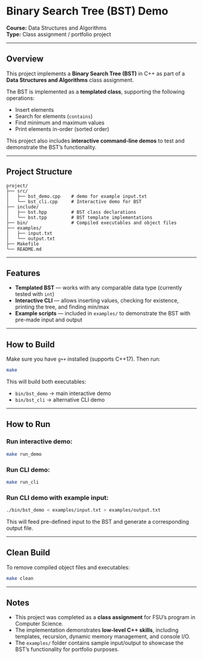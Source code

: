 # Binary Search Tree (BST) Demo

**Course:** Data Structures and Algorithms  
**Type:** Class assignment / portfolio project  

---

## Overview

This project implements a **Binary Search Tree (BST)** in C++ as part of a **Data Structures and Algorithms** class assignment.  

The BST is implemented as a **templated class**, supporting the following operations:  

- Insert elements  
- Search for elements (`contains`)  
- Find minimum and maximum values  
- Print elements in-order (sorted order)  

This project also includes **interactive command-line demos** to test and demonstrate the BST’s functionality.

---

## Project Structure

```
project/
├── src/
│   ├── bst_demo.cpp    # demo for example input.txt
│   └── bst_cli.cpp     # Interactive demo for BST
├── include/
│   ├── bst.hpp         # BST class declarations
│   └── bst.tpp         # BST template implementations
├── bin/                # Compiled executables and object files
├── examples/
│   ├── input.txt
│   └── output.txt
├── Makefile
└── README.md
```

---

## Features

- **Templated BST** — works with any comparable data type (currently tested with `int`)  
- **Interactive CLI** — allows inserting values, checking for existence, printing the tree, and finding min/max  
- **Example scripts** — included in `examples/` to demonstrate the BST with pre-made input and output  

---

## How to Build

Make sure you have `g++` installed (supports C++17). Then run:

```bash
make
```

This will build both executables:  

- `bin/bst_demo` → main interactive demo  
- `bin/bst_cli` → alternative CLI demo  

---

## How to Run

### Run interactive demo:
```bash
make run_demo
```

### Run CLI demo:
```bash
make run_cli
```

### Run CLI demo with example input:
```bash
./bin/bst_demo < examples/input.txt > examples/output.txt
```

This will feed pre-defined input to the BST and generate a corresponding output file.

---

## Clean Build

To remove compiled object files and executables:

```bash
make clean
```

---

## Notes

- This project was completed as a **class assignment** for FSU’s program in Computer Science.  
- The implementation demonstrates **low-level C++ skills**, including templates, recursion, dynamic memory management, and console I/O.  
- The `examples/` folder contains sample input/output to showcase the BST’s functionality for portfolio purposes.  
